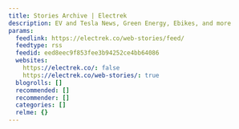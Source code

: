 ```yaml
---
title: Stories Archive | Electrek
description: EV and Tesla News, Green Energy, Ebikes, and more
params:
  feedlink: https://electrek.co/web-stories/feed/
  feedtype: rss
  feedid: eed8eec9f853fee3b94252ce4bb64086
  websites:
    https://electrek.co/: false
    https://electrek.co/web-stories/: true
  blogrolls: []
  recommended: []
  recommender: []
  categories: []
  relme: {}
---
```

